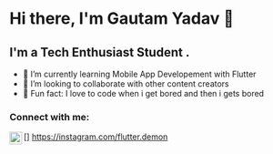 # Hi there, I'm Gautam Yadav 👋
## I'm a Tech Enthusiast Student .
- 🌱 I’m currently learning Mobile App Developement with Flutter 
- 👯 I’m looking to collaborate with other content creators 
- 👀 Fun fact: I love to code when i get bored and then i gets bored 

### Connect with me:
[<img align="left" alt="codeSTACKr | Instagram" width="22px" src="https://cdn.jsdelivr.net/npm/simple-icons@v3/icons/instagram.svg" />] https://instagram.com/flutter.demon

<br />

<!---
unique-gautam-yadav/unique-gautam-yadav is a ✨ special ✨ repository because its `README.md` (this file) appears on your GitHub profile.
You can click the Preview link to take a look at your changes.
--->
